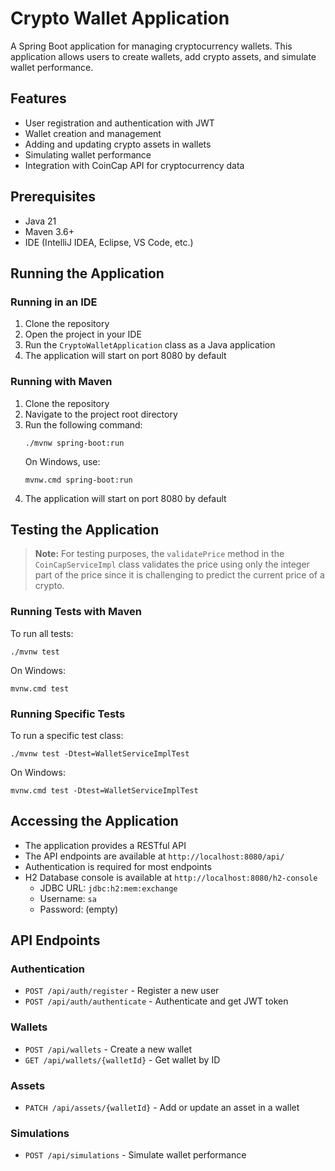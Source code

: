 # Crypto Wallet Application

A Spring Boot application for managing cryptocurrency wallets. This application allows users to create wallets, add crypto assets, and simulate wallet performance.

## Features

- User registration and authentication with JWT
- Wallet creation and management
- Adding and updating crypto assets in wallets
- Simulating wallet performance
- Integration with CoinCap API for cryptocurrency data

## Prerequisites

- Java 21
- Maven 3.6+
- IDE (IntelliJ IDEA, Eclipse, VS Code, etc.)

## Running the Application

### Running in an IDE

1. Clone the repository
2. Open the project in your IDE
3. Run the `CryptoWalletApplication` class as a Java application
4. The application will start on port 8080 by default

### Running with Maven

1. Clone the repository
2. Navigate to the project root directory
3. Run the following command:
   ```
   ./mvnw spring-boot:run
   ```
   On Windows, use:
   ```
   mvnw.cmd spring-boot:run
   ```
4. The application will start on port 8080 by default

## Testing the Application

> **Note:** For testing purposes, the `validatePrice` method in the `CoinCapServiceImpl` class validates the price using only the integer part of the price since it is challenging to predict the current price of a crypto.

### Running Tests with Maven

To run all tests:
```
./mvnw test
```

On Windows:
```
mvnw.cmd test
```

### Running Specific Tests

To run a specific test class:
```
./mvnw test -Dtest=WalletServiceImplTest
```

On Windows:
```
mvnw.cmd test -Dtest=WalletServiceImplTest
```

## Accessing the Application

- The application provides a RESTful API
- The API endpoints are available at `http://localhost:8080/api/`
- Authentication is required for most endpoints
- H2 Database console is available at `http://localhost:8080/h2-console`
  - JDBC URL: `jdbc:h2:mem:exchange`
  - Username: `sa`
  - Password: (empty)

## API Endpoints

### Authentication
- `POST /api/auth/register` - Register a new user
- `POST /api/auth/authenticate` - Authenticate and get JWT token

### Wallets
- `POST /api/wallets` - Create a new wallet
- `GET /api/wallets/{walletId}` - Get wallet by ID

### Assets
- `PATCH /api/assets/{walletId}` - Add or update an asset in a wallet

### Simulations
- `POST /api/simulations` - Simulate wallet performance
